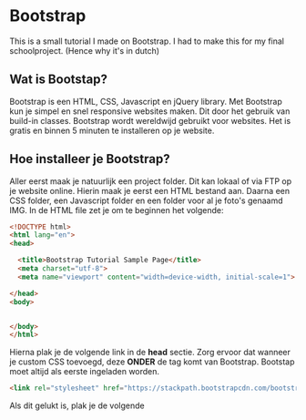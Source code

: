 # Bootstrap
This is a small tutorial I made on Bootstrap. I had to make this for my final schoolproject. (Hence why it's in dutch)

## Wat is Bootstap?

Bootstrap is een HTML, CSS, Javascript en jQuery library. Met Bootstrap kun je simpel en snel responsive websites maken. Dit door het gebruik van build-in classes. Bootstrap wordt wereldwijd gebruikt voor websites. Het is gratis en binnen 5 minuten te installeren op je website. 

## Hoe installeer je Bootstrap?

Aller eerst maak je natuurlijk een project folder. Dit kan lokaal of via FTP op je website online. Hierin maak je eerst een HTML bestand aan. Daarna een CSS folder, een Javascript folder en een folder voor al je foto's genaamd IMG. In de HTML file zet je om te beginnen het volgende:
```HTML
<!DOCTYPE html>
<html lang="en">
<head>

  <title>Bootstrap Tutorial Sample Page</title>
  <meta charset="utf-8">
  <meta name="viewport" content="width=device-width, initial-scale=1">

</head>
<body>


</body>
</html>
```
Hierna plak je de volgende link in de __head__ sectie. Zorg ervoor dat wanneer je custom CSS toevoegd, deze __ONDER__ de <link> tag komt van Bootstrap. Bootstap moet altijd als eerste ingeladen worden.
```HTML
<link rel="stylesheet" href="https://stackpath.bootstrapcdn.com/bootstrap/4.3.1/css/bootstrap.min.css" integrity="sha384-ggOyR0iXCbMQv3Xipma34MD+dH/1fQ784/j6cY/iJTQUOhcWr7x9JvoRxT2MZw1T" crossorigin="anonymous">  
```
Als dit gelukt is, plak je de volgende <script> tags helemaal onderaan de body. Dus net boven de afsluiting van de __body__.
```HTML
<script src="https://code.jquery.com/jquery-3.3.1.slim.min.js" integrity="sha384-q8i/X+965DzO0rT7abK41JStQIAqVgRVzpbzo5smXKp4YfRvH+8abtTE1Pi6jizo" crossorigin="anonymous"></script>
<script src="https://cdnjs.cloudflare.com/ajax/libs/popper.js/1.14.7/umd/popper.min.js" integrity="sha384-UO2eT0CpHqdSJQ6hJty5KVphtPhzWj9WO1clHTMGa3JDZwrnQq4sF86dIHNDz0W1" crossorigin="anonymous"></script>
<script src="https://stackpath.bootstrapcdn.com/bootstrap/4.3.1/js/bootstrap.min.js" integrity="sha384-JjSmVgyd0p3pXB1rRibZUAYoIIy6OrQ6VrjIEaFf/nJGzIxFDsf4x0xIM+B07jRM" crossorigin="anonymous"></script>
```  
Nu heb je je standaard Bootstrap bestanden ingeladen. Hoe maak je er nu het beste gebruik van?
  
## Hoe gebruik je Bootstrap?

Laten we beginnen met de navigatie bar.
Plak het volgende stukje code in de __body__ tag:
```HTML
<nav class="navbar navbar-expand-md navbar-dark fixed-top bg-dark">
  <a class="navbar-brand" href="#">Navbar</a>
  <button class="navbar-toggler" type="button" data-toggle="collapse" data-target="#navbarsExampleDefault" aria-controls="navbarsExampleDefault" aria-expanded="false" aria-label="Toggle navigation">
    <span class="navbar-toggler-icon"></span>
  </button>

  <div class="collapse navbar-collapse" id="navbarsExampleDefault">
    <ul class="navbar-nav mr-auto">
      <li class="nav-item active">
        <a class="nav-link" href="#">Home <span class="sr-only">(current)</span></a>
      </li>
      <li class="nav-item">
        <a class="nav-link" href="#">Link</a>
      </li>
    </ul>
  </div>
</nav>
```
Hieronder wat de verschillende classes betekenen:
#### 1. navbar

Dit is de standaard navigatiebar class van Bootstrap. Bij iedere Bootstrap navigatiebar moet je deze gebruiken wil het fatsoenlijk functioneren. 

#### 2. navbar-expand-md

Deze class heeft verschillende groottes. (sm, small. md, medium. lg, large. xl, extra large) Dit bepaald wanneer het responsive menu tevoorschijn komt. Dus wanneer het "hamburger" menu tevoorschijn komt zoals dat genoemd wordt.

#### 3. navbar-dark

Dit is de kleur van de teskt in het menu (de nav-links). Je hebt ook bijvoorbeeld navbar-light voor een witte kleur.

#### 4. fixed-top

Deze zorgt er simpelweg voor dat de navbar fixed wordt. Dus dat als je naar beneden scrolled op de pagina, de navbar meegaat. Items met position fixed, zitten dus vast aan een bepaalde positie zelfs al wordt er gescrolled.

#### 5. bg-dark

Deze zorgt ervoor dat de navbar een donkere achtergrondkleur krijgt. Dit kan bijvoorbeeld ook zijn bg-light. Dan krijgt de navbar een lichte achtergrond.

#### 6. navbar-brand

Dit is simpelweg je logo in het begin van je navbar.

#### 7. navbar-toggler

Dit is de knop in het responsive menu. (het hamburger menu waar we het eerder over hadden) Door deze class weet bootstrap dat dat de knop is.

#### 8. navbar-toggler-icon

Dit is het icon wat je gebruikt. (bijvoorbeeld dus de hamburger.)

#### 9. navbar-collapse, collapse

Deze twee zorgen er simpelweg voor dat er een menu opent zodra je op de __navbar-toggler-icon__ klikt, en dat zodra je nog een keer klikt hij ook weer sluit.

#### 10. navbar-nav

Dit is gewoon een standaard class voor de UL van een menu.

#### 11. mr-auto 

Deze zorgt ervoor dat alle menu items aan de rechterkant van het menu uitlijnen.

#### 12. nav-item

Dit is een class die je aan iedere li tag geeft in je code. Zo weet bootstrap dat het een navigatie item is.

#### 13. Active

Deze zet je op het menu item wat op dat moment de juiste pagina is. Zit je bijvoorbeeld op de over ons pagina, dan zet je de class active ook op het menu item over ons.

#### 14. nav-link

Dit is de a tag in de li. Dit zorgt ervoor dat het ook echt een link is. Deze heeft natuurlijk ook een Bootstrap class nodig.

Dit is een van de vele voorbeelden waarbij Bootstrap gebruikt wordt. In het algemeen is het gewoon super handig bij het maken van een responsive website. Ik denk dat als iemand de documentatie van Bootstrap zelf erbij pakt, je al een heel eind komt. Daar staat in detail uitgelegd wat iedere class doet en hoe je het kunt gebruiken met voorbeelden. Toen ik net begon met Bootstrap, heb ik ook de documentatie gebruikt. Heb hierdoor nooit vast gezeten met Bootstrap.

[Vind de documentatie hier](https://getbootstrap.com/docs/4.3/getting-started/introduction/)


